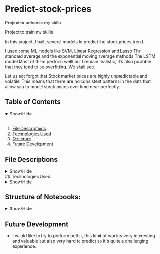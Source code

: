 # Predict-stock-prices
Project to enhance my skills

Project to train my skills

In this project, I built several models to predict the stock prices trend.

I used some ML models like SVM, Linear Regression and Lasso
The standard average and the exponential moving average methods
The LSTM model
Most of them perform welll but I remain realistic, it's also posibble that they tend to be overfitting. We shall see.

Let us not forgot that Stock market prices are highly unpredictable and volatile. This means that there are no consistent patterns in the data that allow you to model stock prices over time near-perfectly.

## Table of Contents
<details open>
<summary>Show/Hide</summary>
<br>

1. [ File Descriptions ](#File_Description)
2. [ Technologies Used ](#Technologies_Used)    
3. [ Structure ](#Structure)
4. [ Future Development ](#Executive_Summary)
</details>

## File Descriptions
<details>
<a name="File_Description"></a>
<summary>Show/Hide</summary>
<br>
  
* train.csv  - the training set with the Data of the stock flux, and the price for Open/High/Low/Close and the volume.
</details>
## Technologies Used:
<details>
<a name="Technologies_Used"></a>
<summary>Show/Hide</summary>
<br>
    
* <strong>Python</strong>
* <strong>Pandas</strong>
* <strong>Numpy</strong>
* <strong>Matplotlib</strong>
* <strong>Seaborn</strong>
* <strong>NLTK</strong>
* <strong>Bokeh</strong>
* <strong>Scikit-Learn</strong>
* <strong>Keras</strong>
* <strong>Tensorflow</strong>
</details>

## Structure of Notebooks:
<details>
<a name="Structure"></a>
<summary>Show/Hide</summary>
<br>
    
1. Import packages
2. Load data
3. EDA
4. Support Vector Machine
5. Linear Regression
6. Lasso
7. Machine learning models performances
8. A quick look at our model's performance
9. One-Step Ahead Prediction via Averaging
10. Standard Average
11. Exponential moving average
12. Deep Learning with LSTM
13. Univariate time series with LSTM
14. Multivariate time series with LSTM
</details>  


<a name="Executive_Summary"></a>
## Future Development
    
* I would like to try to perform better, this kind of work is very interesting and valuable but also very hard to predict so it's quite a challenging experience.

